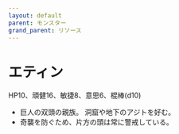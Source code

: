 ```yaml
---
layout: default
parent: モンスター
grand_parent: リソース
---
```


# エティン

HP10、頑健16、敏捷8、意思6、棍棒(d10)

- 巨人の双頭の親族。 洞窟や地下のアジトを好む。
- 奇襲を防ぐため、片方の頭は常に警戒している。
